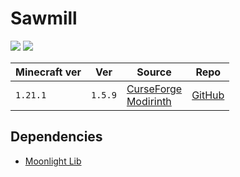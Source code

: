# Sawmill

![](https://i.imgur.com/8dNQkxR.png)
![](https://youtu.be/otkWqcPNu2A)

| Minecraft ver | Ver     | Source                                                                                                                        | Repo                                               |
| ------------- | ------- | ----------------------------------------------------------------------------------------------------------------------------- | -------------------------------------------------- |
| `1.21.1`      | `1.5.9` | [CurseForge](https://www.curseforge.com/minecraft/mc-mods/sawmill)<br>[Modirinth](https://modrinth.com/mod/universal-sawmill) | [GitHub](https://github.com/MehVahdJukaar/sawmill) |

## Dependencies
- [Moonlight Lib](Moonlight%20Lib.md)

